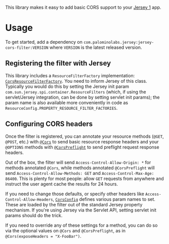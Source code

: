 This library makes it easy to add basic CORS support to your [Jersey 1](https://jersey.java.net/) app.

# Usage
To get started, add a dependency on `com.palominolabs.jersey:jersey-cors-filter:VERSION` where `VERSION` is the latest released version.

## Registering the filter with Jersey
This library includes a `ResourceFilterFactory` implementation: [`CorsResourceFilterFactory`](https://github.com/palominolabs/jersey-cors-filter/blob/master/src/main/java/com/palominolabs/jersey/cors/CorsResourceFilterFactory.java). You need to inform Jersey of this class. Typically you would do this by setting the Jersey init param `com.sun.jersey.spi.container.ResourceFilters` (which, if using the servlet/Jersey integration, can be done by setting servlet init params); the param name is also available more conveniently in code as `ResourceConfig.PROPERTY_RESOURCE_FILTER_FACTORIES`.

## Configuring CORS headers
Once the filter is registered, you can annotate your resource methods (`@GET`, `@POST`, etc.) with [`@Cors`](https://github.com/palominolabs/jersey-cors-filter/blob/master/src/main/java/com/palominolabs/jersey/cors/Cors.java) to send basic resource response headers and your `@OPTIONS` methods with [`@CorsPreflight`](https://github.com/palominolabs/jersey-cors-filter/blob/master/src/main/java/com/palominolabs/jersey/cors/CorsPreflight.java) to send preflight request response headers.

Out of the box, the filter will send `Access-Control-Allow-Origin: *` for methods annotated `@Cors`, while methods annotated `@CorsPreflight` will send  `Access-Control-Allow-Methods: GET` and `Access-Control-Max-Age: 86400`. This is plenty for most people: allow `GET` requests from anywhere and instruct the user agent cache the results for 24 hours.

If you need to change those defaults, or specify other headers like `Access-Control-Allow-Headers`, [`CorsConfig`](https://github.com/palominolabs/jersey-cors-filter/blob/master/src/main/java/com/palominolabs/jersey/cors/CorsConfig.java) defines various param names to set. These are loaded by the filter out of the standard Jersey property mechanism. If you're using Jersey via the Servlet API, setting servlet init params should do the trick.

If you need to override any of these settings for a method, you can do so via the optional values on `@Cors` and `@CorsPreflight`, as in `@Cors(exposeHeaders = "X-FooBar")`.